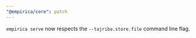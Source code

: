 ```yaml
---
"@empirica/core": patch
---
```


`empirica serve` now respects the `--tajriba.store.file` command line flag.
